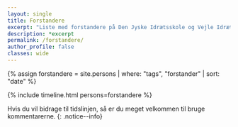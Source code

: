 ```yaml
---
layout: single
title: Forstandere
excerpt: "Liste med forstandere på Den Jyske Idrætsskole og Vejle Idrætshøjskole"
description: *excerpt
permalink: /forstandere/
author_profile: false
classes: wide
---
```


{% assign forstandere = site.persons | where: "tags", "forstander" | sort: "date" %}

{% include timeline.html persons=forstandere %}

Hvis du vil bidrage til tidslinjen, så er du meget velkommen til bruge kommentarerne.
{: .notice--info}
